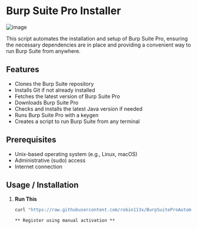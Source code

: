 # Burp Suite Pro Installer
![image](https://github.com/user-attachments/assets/00f296d0-367d-41e7-9190-3268e3b141ca)


This script automates the installation and setup of Burp Suite Pro, ensuring the necessary dependencies are in place and providing a convenient way to run Burp Suite from anywhere.

## Features

- Clones the Burp Suite repository
- Installs Git if not already installed
- Fetches the latest version of Burp Suite Pro
- Downloads Burp Suite Pro
- Checks and installs the latest Java version if needed
- Runs Burp Suite Pro with a keygen
- Creates a script to run Burp Suite from any terminal

## Prerequisites

- Unix-based operating system (e.g., Linux, macOS)
- Administrative (sudo) access
- Internet connection

## Usage / Installation

1. **Run This**

   ```bash
   curl "https://raw.githubusercontent.com/robin113x/BurpSuiteProAutomation/refs/heads/main/RunMe.sh" | bash
   ```
   ```
   ** Register using manual activation **
